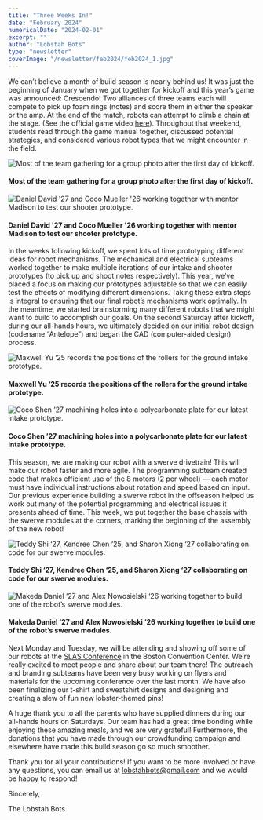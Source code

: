 ```yaml
---
title: "Three Weeks In!"
date: "February 2024"
numericalDate: "2024-02-01"
excerpt: ""
author: "Lobstah Bots"
type: "newsletter"
coverImage: "/newsletter/feb2024/feb2024_1.jpg"
---
```


We can’t believe a month of build season is nearly behind us! It was just the beginning of January when we got together for kickoff and this year’s game was announced: Crescendo! Two alliances of three teams each will compete to pick up foam rings (notes) and score them in either the speaker or the amp. At the end of the match, robots can attempt to climb a chain at the stage. (See the official game video [here](https://www.youtube.com/watch?v=9keeDyFxzY4)). Throughout that weekend, students read through the game manual together, discussed potential strategies, and considered various robot types that we might encounter in the field.

![Most of the team gathering for a group photo after the first day of kickoff.](/newsletter/feb2024/feb2024_1.jpg)
#### Most of the team gathering for a group photo after the first day of kickoff.

![Daniel David '27 and Coco Mueller '26 working together with mentor Madison to test our shooter prototype.](/newsletter/feb2024/feb2024_2.jpg)
#### Daniel David '27 and Coco Mueller '26 working together with mentor Madison to test our shooter prototype.

In the weeks following kickoff, we spent lots of time prototyping different ideas for robot mechanisms. The mechanical and electrical subteams worked together to make multiple iterations of our intake and shooter prototypes (to pick up and shoot notes respectively). This year, we’ve placed a focus on making our prototypes adjustable so that we can easily test the effects of modifying different dimensions. Taking these extra steps is integral to ensuring that our final robot’s mechanisms work optimally. In the meantime, we started brainstorming many different robots that we might want to build to accomplish our goals. On the second Saturday after kickoff, during our all-hands hours, we ultimately decided on our initial robot design (codename “Antelope”) and began the CAD (computer-aided design) process.

![Maxwell Yu ‘25 records the positions of the rollers for the ground intake prototype.](/newsletter/feb2024/feb2024_3.jpg)
#### Maxwell Yu ‘25 records the positions of the rollers for the ground intake prototype.

![Coco Shen ’27 machining holes into a polycarbonate plate for our latest intake prototype.](/newsletter/feb2024/feb2024_4.jpg)
#### Coco Shen ’27 machining holes into a polycarbonate plate for our latest intake prototype.

This season, we are making our robot with a swerve drivetrain! This will make our robot faster and more agile. The programming subteam created code that makes efficient use of the 8 motors (2 per wheel) — each motor must have individual instructions about rotation and speed based on input. Our previous experience building a swerve robot in the offseason helped us work out many of the potential programming and electrical issues it presents ahead of time. This week, we put together the base chassis with the swerve modules at the corners, marking the beginning of the assembly of the new robot!

![Teddy Shi ‘27,  Kendree Chen ‘25, and Sharon Xiong ‘27 collaborating on code for our swerve modules.](/newsletter/feb2024/feb2024_5.jpg)
#### Teddy Shi ‘27,  Kendree Chen ‘25, and Sharon Xiong ‘27 collaborating on code for our swerve modules.

![Makeda Daniel ‘27 and Alex Nowosielski ‘26 working together to build one of the robot’s swerve modules.](/newsletter/feb2024/feb2024_6.jpg)
#### Makeda Daniel ‘27 and Alex Nowosielski ‘26 working together to build one of the robot’s swerve modules.

Next Monday and Tuesday, we will be attending and showing off some of our robots at the [SLAS Conference](https://www.slas.org/events-calendar/slas2024-international-conference-and-exhibition/) in the Boston Convention Center. We’re really excited to meet people and share about our team there! The outreach and branding subteams have been very busy working on flyers and materials for the upcoming conference over the last month. We have also been finalizing our t-shirt and sweatshirt designs and designing and creating a slew of fun new lobster-themed pins!

A huge thank you to all the parents who have supplied dinners during our all-hands hours on Saturdays. Our team has had a great time bonding while enjoying these amazing meals, and we are very grateful! Furthermore, the donations that you have made through our crowdfunding campaign and elsewhere have made this build season go so much smoother.

Thank you for all your contributions! If you want to be more involved or have any questions, you can email us at [lobstahbots@gmail.com](mailto:lobstahbots@gmail.com) and we would be happy to respond!

Sincerely,

The Lobstah Bots